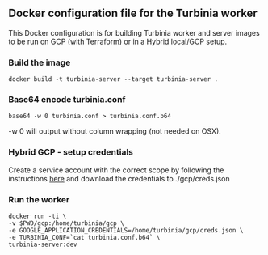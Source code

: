 ## Docker configuration file for the Turbinia worker
This Docker configuration is for building Turbinia worker and server images to be run on GCP (with Terraform) or in a Hybrid local/GCP setup.

### Build the image
```
docker build -t turbinia-server --target turbinia-server .
```

### Base64 encode turbinia.conf
```
base64 -w 0 turbinia.conf > turbinia.conf.b64
```
-w 0 will output without column wrapping (not needed on OSX).

### Hybrid GCP - setup credentials
Create a service account with the correct scope by following the instructions [here](https://github.com/google/turbinia/blob/master/docs/install-manual.md#gcp-installation) and download the credentials to ./gcp/creds.json

### Run the worker
```
docker run -ti \
-v $PWD/gcp:/home/turbinia/gcp \
-e GOOGLE_APPLICATION_CREDENTIALS=/home/turbinia/gcp/creds.json \
-e TURBINIA_CONF=`cat turbinia.conf.b64` \
turbinia-server:dev
```
